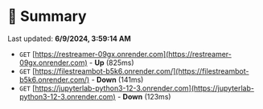 # 📖 Summary
Last updated: **6/9/2024, 3:59:14 AM**

- `GET` [https://restreamer-09gx.onrender.com](https://restreamer-09gx.onrender.com) - **Up** (825ms)
- `GET` [https://filestreambot-b5k6.onrender.com/](https://filestreambot-b5k6.onrender.com/) - **Down** (141ms)
- `GET` [https://jupyterlab-python3-12-3.onrender.com](https://jupyterlab-python3-12-3.onrender.com) - **Down** (123ms)
